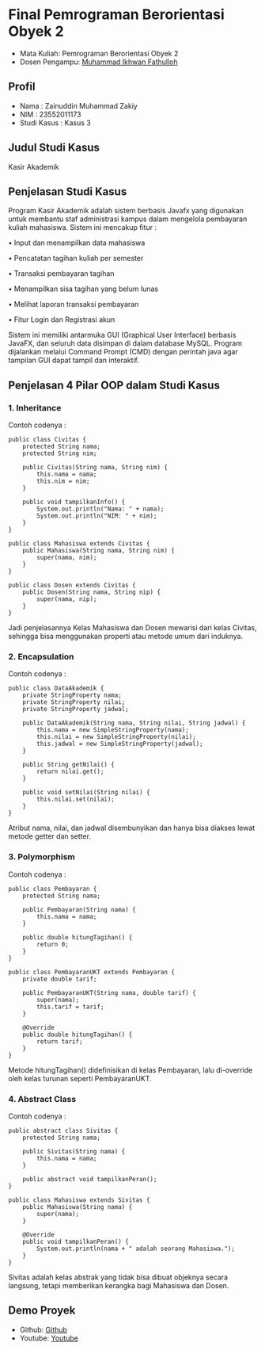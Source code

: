 # Final Pemrograman Berorientasi Obyek 2
<ul>
  <li>Mata Kuliah: Pemrograman Berorientasi Obyek 2</li>
  <li>Dosen Pengampu: <a href="https://github.com/Muhammad-Ikhwan-Fathulloh">Muhammad Ikhwan Fathulloh</a></li>
</ul>

## Profil
<ul>
  <li>Nama : Zainuddin Muhammad Zakiy</li>
  <li>NIM : 23552011173</li>
  <li>Studi Kasus : Kasus 3</li>
</ul>

## Judul Studi Kasus
<p>Kasir Akademik</p>

## Penjelasan Studi Kasus
<p>Program Kasir Akademik adalah sistem berbasis Javafx yang digunakan untuk membantu staf administrasi kampus dalam mengelola pembayaran kuliah mahasiswa. Sistem ini mencakup fitur :

•	Input dan menampilkan data mahasiswa

•	Pencatatan tagihan kuliah per semester

•	Transaksi pembayaran tagihan

•	Menampilkan sisa tagihan yang belum lunas

•	Melihat laporan transaksi pembayaran

•	Fitur Login dan Registrasi akun

Sistem ini memiliki antarmuka GUI (Graphical User Interface) berbasis JavaFX, dan seluruh data disimpan di dalam database MySQL. Program dijalankan melalui Command Prompt (CMD) dengan perintah java agar tampilan GUI dapat tampil dan interaktif.
</p>

## Penjelasan 4 Pilar OOP dalam Studi Kasus

### 1. Inheritance
<p>Contoh codenya : </p>

```
public class Civitas {
    protected String nama;
    protected String nim;

    public Civitas(String nama, String nim) {
        this.nama = nama;
        this.nim = nim;
    }

    public void tampilkanInfo() {
        System.out.println("Nama: " + nama);
        System.out.println("NIM: " + nim);
    }
}

public class Mahasiswa extends Civitas {
    public Mahasiswa(String nama, String nim) {
        super(nama, nim);
    }
}

public class Dosen extends Civitas {
    public Dosen(String nama, String nip) {
        super(nama, nip);
    }
}

```
<p>Jadi penjelasannya Kelas Mahasiswa dan Dosen mewarisi dari kelas Civitas, sehingga bisa menggunakan properti atau metode umum dari induknya.</p>

### 2. Encapsulation
<p>Contoh codenya : </p>

```
public class DataAkademik {
    private StringProperty nama;
    private StringProperty nilai;
    private StringProperty jadwal;

    public DataAkademik(String nama, String nilai, String jadwal) {
        this.nama = new SimpleStringProperty(nama);
        this.nilai = new SimpleStringProperty(nilai);
        this.jadwal = new SimpleStringProperty(jadwal);
    }

    public String getNilai() {
        return nilai.get();
    }

    public void setNilai(String nilai) {
        this.nilai.set(nilai);
    }
}

```
<p>Atribut nama, nilai, dan jadwal disembunyikan dan hanya bisa diakses lewat metode getter dan setter.</p>

### 3. Polymorphism
<p>Contoh codenya : </p>

```
public class Pembayaran {
    protected String nama;

    public Pembayaran(String nama) {
        this.nama = nama;
    }

    public double hitungTagihan() {
        return 0;
    }
}

public class PembayaranUKT extends Pembayaran {
    private double tarif;

    public PembayaranUKT(String nama, double tarif) {
        super(nama);
        this.tarif = tarif;
    }

    @Override
    public double hitungTagihan() {
        return tarif;
    }
}

```
<p>Metode hitungTagihan() didefinisikan di kelas Pembayaran, lalu di-override oleh kelas turunan seperti PembayaranUKT.</p>

### 4. Abstract Class
<p>Contoh codenya : </p>

```
public abstract class Sivitas {
    protected String nama;

    public Sivitas(String nama) {
        this.nama = nama;
    }

    public abstract void tampilkanPeran();
}

public class Mahasiswa extends Sivitas {
    public Mahasiswa(String nama) {
        super(nama);
    }

    @Override
    public void tampilkanPeran() {
        System.out.println(nama + " adalah seorang Mahasiswa.");
    }
}
```
<p>Sivitas adalah kelas abstrak yang tidak bisa dibuat objeknya secara langsung, tetapi memberikan kerangka bagi Mahasiswa dan Dosen.</p>

## Demo Proyek
<ul>
  <li>Github: <a href="https://github.com/bang-jekk/UAS_PBO2_TIF-K-23B_23552011173">Github</a></li>
  <li>Youtube: <a href="https://youtu.be/OfNJSry8BSs">Youtube</a></li>
</ul>
